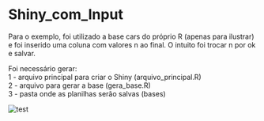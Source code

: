 # Shiny_com_Input

Para o exemplo, foi utilizado a base cars do próprio R (apenas para ilustrar) e foi inserido uma coluna com valores n ao final. O intuito foi trocar n por ok e salvar.

Foi necessário gerar:  
1 - arquivo principal para criar o Shiny (arquivo_principal.R)  
2 - arquivo para gerar a base (gera_base.R)  
3 - pasta onde as planilhas serão salvas (bases)    

![test](https://github.com/favicon.ico)
